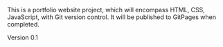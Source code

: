 This is a portfolio website project, which will encompass HTML, CSS, JavaScript, with Git version control. It will be published to GitPages when completed.

Version 0.1